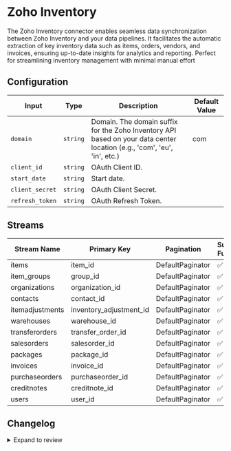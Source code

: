 # Zoho Inventory
The Zoho Inventory connector  enables seamless data synchronization between Zoho Inventory and your data pipelines. It facilitates the automatic extraction of key inventory data such as items, orders, vendors, and invoices, ensuring up-to-date insights for analytics and reporting. Perfect for streamlining inventory management with minimal manual effort

## Configuration

| Input | Type | Description | Default Value |
|-------|------|-------------|---------------|
| `domain` | `string` | Domain. The domain suffix for the Zoho Inventory API based on your data center location (e.g., &#39;com&#39;, &#39;eu&#39;, &#39;in&#39;, etc.) | com |
| `client_id` | `string` | OAuth Client ID.  |  |
| `start_date` | `string` | Start date.  |  |
| `client_secret` | `string` | OAuth Client Secret.  |  |
| `refresh_token` | `string` | OAuth Refresh Token.  |  |

## Streams
| Stream Name | Primary Key | Pagination | Supports Full Sync | Supports Incremental |
|-------------|-------------|------------|---------------------|----------------------|
| items | item_id | DefaultPaginator | ✅ |  ❌  |
| item_groups | group_id | DefaultPaginator | ✅ |  ❌  |
| organizations | organization_id | DefaultPaginator | ✅ |  ❌  |
| contacts | contact_id | DefaultPaginator | ✅ |  ❌  |
| itemadjustments | inventory_adjustment_id | DefaultPaginator | ✅ |  ❌  |
| warehouses | warehouse_id | DefaultPaginator | ✅ |  ❌  |
| transferorders | transfer_order_id | DefaultPaginator | ✅ |  ❌  |
| salesorders | salesorder_id | DefaultPaginator | ✅ |  ❌  |
| packages | package_id | DefaultPaginator | ✅ |  ✅  |
| invoices | invoice_id | DefaultPaginator | ✅ |  ✅  |
| purchaseorders | purchaseorder_id | DefaultPaginator | ✅ |  ❌  |
| creditnotes | creditnote_id | DefaultPaginator | ✅ |  ❌  |
| users | user_id | DefaultPaginator | ✅ |  ❌  |

## Changelog

<details>
  <summary>Expand to review</summary>

| Version          | Date              | Pull Request | Subject        |
|------------------|-------------------|--------------|----------------|
| 0.0.1 | 2024-10-19 | | Initial release by [@bishalbera](https://github.com/bishalbera) via Connector Builder |

</details>
